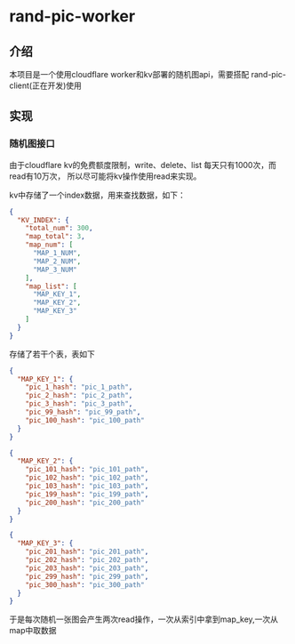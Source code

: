 # rand-pic-worker

## 介绍

本项目是一个使用cloudflare worker和kv部署的随机图api，需要搭配 rand-pic-client(正在开发)使用

## 实现

### 随机图接口

由于cloudflare kv的免费额度限制，write、delete、list 每天只有1000次，而read有10万次， 所以尽可能将kv操作使用read来实现。

kv中存储了一个index数据，用来查找数据，如下：

```json
{
  "KV_INDEX": {
    "total_num": 300,
    "map_total": 3,
    "map_num": [
      "MAP_1_NUM",
      "MAP_2_NUM",
      "MAP_3_NUM"
    ],
    "map_list": [
      "MAP_KEY_1",
      "MAP_KEY_2",
      "MAP_KEY_3"
    ]
  }
}
```

存储了若干个表，表如下

```json
{
  "MAP_KEY_1": {
    "pic_1_hash": "pic_1_path",
    "pic_2_hash": "pic_2_path",
    "pic_3_hash": "pic_3_path",
    "pic_99_hash": "pic_99_path",
    "pic_100_hash": "pic_100_path"
  }
}
```
```json
{
  "MAP_KEY_2": {
    "pic_101_hash": "pic_101_path",
    "pic_102_hash": "pic_102_path",
    "pic_103_hash": "pic_103_path",
    "pic_199_hash": "pic_199_path",
    "pic_200_hash": "pic_200_path"
  }
}
```

```json
{
  "MAP_KEY_3": {
    "pic_201_hash": "pic_201_path",
    "pic_202_hash": "pic_202_path",
    "pic_203_hash": "pic_203_path",
    "pic_299_hash": "pic_299_path",
    "pic_300_hash": "pic_300_path"
  }
}
```

于是每次随机一张图会产生两次read操作，一次从索引中拿到map_key,一次从map中取数据
